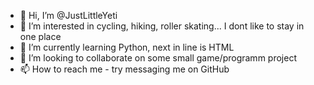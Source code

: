 - 👋 Hi, I’m @JustLittleYeti
- 👀 I’m interested in cycling, hiking, roller skating... I dont like to stay in one place
- 🌱 I’m currently learning Python, next in line is HTML
- 💞️ I’m looking to collaborate on some small game/programm project
- 📫 How to reach me - try messaging me on GitHub
